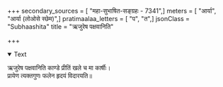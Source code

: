 +++
secondary_sources = [ "महा-सुभाषित-सङ्ग्रहः - 7341",]
meters = [ "आर्या", "आर्या (लोओसे स्छेम)",]
pratimaalaa_letters = [ "प", "त",]
jsonClass = "Subhaashita"
title = "ऋजुरेष पक्षवानिति"

+++

<details open><summary>Text</summary>

ऋजुरेष पक्षवानिति काण्डे प्रीतिं खले च मा कार्षीः।  
प्रायेण त्यक्तगुणः फलेन हृदयं विदारयति॥
</details>
